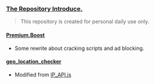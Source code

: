 ### [The Repository Introduce.](https://github.com/510004015/Quantumult_X)
> This repository is created for personal daily use only.
#### [Premium](https://github.com/510004015/Quantumult_X/tree/Remote/Premium),[Boost](https://github.com/510004015/Quantumult_X/raw/Remote/Boost.conf)
* Some rewrite about cracking scripts and ad blocking.
#### [geo_location_checker](https://github.com/510004015/Quantumult_X/raw/Remote/IP_API.js)
* Modified from [IP_API.js](https://raw.githubusercontent.com/KOP-XIAO/QuantumultX/master/Scripts/IP_API.js)
